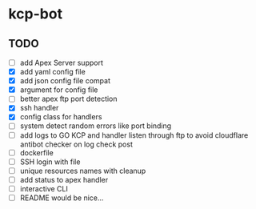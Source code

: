 # kcp-bot

## TODO

- [ ] add Apex Server support
- [x] add yaml config file
- [x] add json config file compat
- [x] argument for config file
- [ ] better apex ftp port detection
- [x] ssh handler
- [x] config class for handlers
- [ ] system detect random errors like port binding
- [ ] add logs to GO KCP and handler listen through ftp to avoid cloudflare antibot checker on log check post
- [ ] dockerfile
- [ ] SSH login with file
- [ ] unique resources names with cleanup
- [ ] add status to apex handler
- [ ] interactive CLI
- [ ] README would be nice...